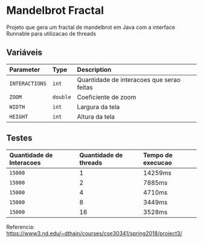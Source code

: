 # Mandelbrot Fractal

Projeto que gera um fractal de mandelbrot em Java com a interface Runnable para utilizacao de threads

## Variáveis


| Parameter | Type     | Description                |
| :-------- | :------- | :------------------------- |
| `INTERACTIONS` | `int` | Quantidade de interacoes que serao feitas |
| `ZOOM` | `double` | Coeficiente de zoom  |
| `WIDTH` | `int` | Largura da tela |
| `HEIGHT` | `int` | Altura da tela |


## Testes

| Quantidade de Interacoes | Quantidade de threads    | Tempo de execucao                |
| :-------- | :------- | :------------------------- |
| `15000` | 1 | 14259ms |
| `15000` | 2 | 7885ms |
| `15000` | 4 | 4710ms |
| `15000` | 8 | 3449ms |
| `15000` | 16 | 3528ms |

Referencia: https://www3.nd.edu/~dthain/courses/cse30341/spring2018/project3/

